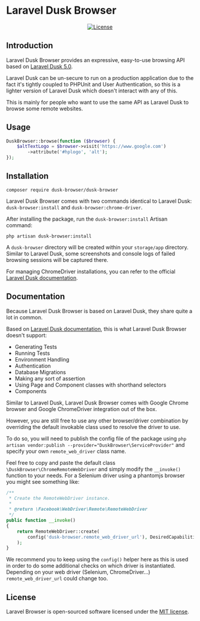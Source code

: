 # Laravel Dusk Browser

<p align="center">
<a href="https://packagist.org/packages/clemblanco/dusk-browser"><img src="https://poser.pugx.org/laravel/dusk/license.svg" alt="License"></a>
</p>

## Introduction

Laravel Dusk Browser provides an expressive, easy-to-use browsing API based on [Laravel Dusk 5.0](https://github.com/laravel/dusk/tree/5.0).

Laravel Dusk can be un-secure to run on a production application due to the fact it's tightly coupled to PHPUnit and User Authentication, so this is a lighter version of Laravel Dusk which doesn't interact with any of this.

This is mainly for people who want to use the same API as Laravel Dusk to browse some remote websites.

## Usage

```php
DuskBrowser::browse(function ($browser) {
    $altTextLogo = $browser->visit('https://www.google.com')
        ->attribute('#hplogo', 'alt');
});
```

## Installation 

```composer require dusk-browser/dusk-browser```

Laravel Dusk Browser comes with two commands identical to Laravel Dusk: `dusk-browser:install` and `dusk-browser:chrome-driver`.

After installing the package, run the `dusk-browser:install` Artisan command:

```php artisan dusk-browser:install```

A `dusk-browser` directory will be created within your `storage/app` directory. Similar to Laravel Dusk, some screenshots and console logs of failed browsing sessions will be captured there.

For managing ChromeDriver installations, you can refer to the official [Laravel Dusk documentation](https://laravel.com/docs/5.8/dusk#managing-chromedriver-installations).

## Documentation

Because Laravel Dusk Browser is based on Laravel Dusk, they share quite a lot in common.

Based on [Laravel Dusk documentation](https://laravel.com/docs/5.8/dusk), this is what Laravel Dusk Browser doesn't support:

- Generating Tests
- Running Tests
- Environment Handling
- Authentication
- Database Migrations
- Making any sort of assertion
- Using Page and Component classes with shorthand selectors
- Components

Similar to Laravel Dusk, Laravel Dusk Browser comes with Google Chrome browser and Google ChromeDriver integration out of the box.

However, you are still free to use any other browser/driver combination by overriding the default invokable class used to resolve the driver to use.

To do so, you will need to publish the config file of the package using `php artisan vendor:publish --provider="DuskBrowser\ServiceProvider"` and specify your own `remote_web_driver` class name.

Feel free to copy and paste the default class `\DuskBrowser\ChromeRemoteWebDriver` and simply modify the `__invoke()` function to your needs. For a Selenium driver using a phantomjs browser you might see something like:

```php
/**
 * Create the RemoteWebDriver instance.
 *
 * @return \Facebook\WebDriver\Remote\RemoteWebDriver
 */
public function __invoke()
{
    return RemoteWebDriver::create(
        config('dusk-browser.remote_web_driver_url'), DesiredCapabilities::phantomjs()
    );
}
```
We recommend you to keep using the `config()` helper here as this is used in order to do some additional checks on which driver is instantiated.
Depending on your web driver (Selenium, ChromeDriver...) `remote_web_driver_url` could change too.

## License

Laravel Browser is open-sourced software licensed under the [MIT license](https://opensource.org/licenses/MIT).
